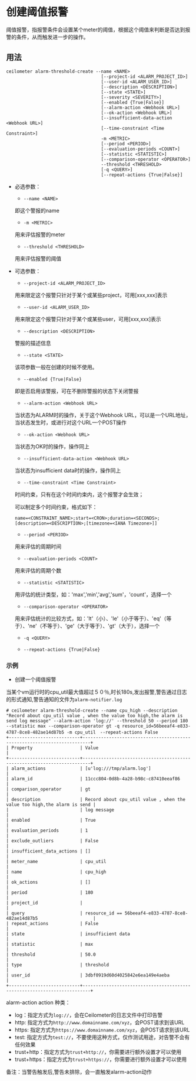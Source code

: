 # 创建阈值报警 #

阈值报警，指报警条件会设置某个meter的阈值，根据这个阈值来判断是否达到报警的条件，从而触发进一步的操作。

## 用法 ##

```
ceilometer alarm-threshold-create --name <NAME>
                                    [--project-id <ALARM_PROJECT_ID>]
                                    [--user-id <ALARM_USER_ID>]
                                    [--description <DESCRIPTION>]
                                    [--state <STATE>]
                                    [--severity <SEVERITY>]
                                    [--enabled {True|False}]
                                    [--alarm-action <Webhook URL>]
                                    [--ok-action <Webhook URL>]
                                    [--insufficient-data-action <Webhook URL>]
                                    [--time-constraint <Time Constraint>]
                                    -m <METRIC>
                                    [--period <PERIOD>]
                                    [--evaluation-periods <COUNT>]
                                    [--statistic <STATISTIC>]
                                    [--comparison-operator <OPERATOR>]
                                    --threshold <THRESHOLD>
                                    [-q <QUERY>]
                                    [--repeat-actions {True|False}]
```

* 必选参数：

    * `--name <NAME>`

    即这个警报的name

    * `-m <METRIC>`

    用来评估报警的meter

    * `--threshold <THRESHOLD>`

    用来评估报警的阈值

* 可选参数：

    * `--project-id <ALARM_PROJECT_ID>`

    用来限定这个报警只针对于某个或某些project，可用[xxx,xxx]表示

    * `--user-id <ALARM_USER_ID>`

    用来限定这个报警只针对于某个或某些user，可用[xxx,xxx]表示

    * `--description <DESCRIPTION>`

    警报的描述信息

    * `--state <STATE>`

    该项参数一般在创建的时候不使用。

    * `--enabled {True|False}`

    即是否启用该警报，可在不删除警报的状态下关闭警报

    * `--alarm-action <Webhook URL>`

    当状态为ALARM时的操作，关于这个Webhook URL，可以是一个URL地址，当状态发生时，或进行对这个URL一个POST操作

    * `--ok-action <Webhook URL>`

    当状态为OK时的操作，操作同上

    * `--insufficient-data-action <Webhook URL>`

    当状态为insufficient data时的操作，操作同上

    * `--time-constraint <Time Constraint>`

    时间约束，只有在这个时间约束内，这个报警才会生效；

    可以制定多个时间约束，格式如下：

    ```
    name=<CONSTRAINT_NAME>;start=<CRON>;duration=<SECONDS>;[description=<DESCRIPTION>;[timezone=<IANA Timezone>]]
    ```

    * `--period <PERIOD>`

    用来评估的周期时间

    * `--evaluation-periods <COUNT>`

    用来评估的周期个数

    * `--statistic <STATISTIC>`

    用评估的统计类型，如：'max','min','avg','sum'，'count'，选择一个

    * `--comparison-operator <OPERATOR>`

    用来评估统计的比较方式，如：'lt'（小）、'le'（小于等于）、'eq'（等于）、'ne'（不等于）、'ge'（大于等于）、'gt'（大于），选择一个

    * `-q <QUERY>`

    * `--repeat-actions {True|False}`



### 示例 ##

* 创建一个阈值报警

当某个vm运行时的cpu_util最大值超过５０％,时长180s,发出报警,警告通过日志的形式通知,警告通知的文件为`alarm-notifier.log`

```
# ceilometer alarm-threshold-create --name cpu_high --description "Record about cpu_util value , when the value too high,the alarm is send log message" --alarm-action 'log://' --threshold 50 --period 180 --statistic max --comparison-operator gt -q resource_id=56beeaf4-e833-4787-8ce8-482ae14d87b5 -m cpu_util　--repeat-actions False
+---------------------------+-------------------------------------------------------------------------+
| Property                  | Value                                                                   |
+---------------------------+-------------------------------------------------------------------------+
| alarm_actions             | [u'log:///tmp/alarm.log']                                               |
| alarm_id                  | 11ccc804-0d8b-4a28-b98c-c87410eeaf86                                    |
| comparison_operator       | gt                                                                      |
| description               | Record about cpu_util value , when the value too high,the alarm is send |
|                           | log message                                                             |
| enabled                   | True                                                                    |
| evaluation_periods        | 1                                                                       |
| exclude_outliers          | False                                                                   |
| insufficient_data_actions | []                                                                      |
| meter_name                | cpu_util                                                                |
| name                      | cpu_high                                                                |
| ok_actions                | []                                                                      |
| period                    | 180                                                                     |
| project_id                |                                                                         |
| query                     | resource_id == 56beeaf4-e833-4787-8ce8-482ae14d87b5                     |
| repeat_actions            | False                                                                   |
| state                     | insufficient data                                                       |
| statistic                 | max                                                                     |
| threshold                 | 50.0                                                                    |
| type                      | threshold                                                               |
| user_id                   | 3dbf0919d60d4025842e6ea149e4aeba                                        |
+---------------------------+-------------------------------------------------------------------------+

```

alarm-action action 种类：

* log：指定方式为`log://`，会在Ceilometer的日志文件中打印告警
* http: 指定方式为`http://www.domainname.com/xyz`，会POST请求到该URL
* https: 指定方式为`https://www.domainname.com/xyz`，会POST请求到该URL
* test: 指定方式为`test://`，不要使用这种方式，仅作测试用途，对告警不会有任何效果
* trust+http：指定方式为`trust+http://`，你需要进行额外设置才可以使用
* trust+https：指定方式为`trust+https://`，你需要进行额外设置才可以使用

备注：当警告触发后,警告未排除，会一直触发alarm-action动作
